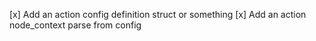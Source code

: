 [x] Add an action config definition struct or something
[x] Add an action node_context parse from config